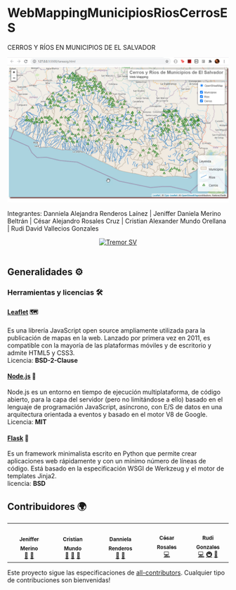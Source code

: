 # WebMappingMunicipiosRiosCerrosES

CERROS Y RÍOS EN MUNICIPIOS DE EL SALVADOR

![](img/webMappingES.jpg)


Integrantes:
Danniela Alejandra Renderos Laínez | 
Jeniffer Daniela Merino Beltrán |
César Alejandro Rosales Cruz |
Cristian Alexander Mundo Orellana |
Rudi David Vallecios Gonzales 
<p align="center">
    <span>
      <a href="https://tremorsv.herokuapp.com/" target="blank"><img src="https://github.com/dannielarenderos/WebMappingMunicipiosRiosCerrosES/blob/main/img/CR.jpg" width="500" alt="Tremor SV" /></a>
    </span>
    <br/>
    <span>
      <!-- ALL-CONTRIBUTORS-BADGE:START - Do not remove or modify this section -->
      <img alt="" src="https://heroku-badge.herokuapp.com/?app=tremorsv">
      <img alt="" src="https://img.shields.io/badge/PRs-Bienvenidos!-yellowgreen">
      <img alt="" src="https://img.shields.io/badge/all_contributors-5-orange.svg?style=square">
      <img alt="" src="https://img.shields.io/badge/License-Apache--2.0-blue">
    <!-- ALL-CONTRIBUTORS-BADGE:END -->
    </span>
</p>



## Generalidades ⚙️
### Herramientas y licencias 🛠
 
   #### [Leaflet](https://leafletjs.com/) 🗺
  Es una librería JavaScript open source ampliamente utilizada para la publicación de mapas en la web. Lanzado por primera vez en 2011, es compatible con la mayoría de las     plataformas móviles y de escritorio y admite HTML5 y CSS3. <br>
 Licencia: <strong>BSD-2-Clause</strong>
  
  #### [Node.js](https://nodejs.org/en/) 🦆
   Node.js es un entorno en tiempo de ejecución multiplataforma, de código abierto, para la capa del servidor (pero no limitándose a ello) basado en el lenguaje de programación JavaScript, asíncrono, con E/S de datos en una arquitectura orientada a eventos y basado en el motor V8 de Google. <br/>
   Licencia: <strong>MIT</strong>
   
 #### [Flask](https://flask.palletsprojects.com) 🐍
   Es un framework minimalista escrito en Python que permite crear aplicaciones web rápidamente y con un mínimo número de líneas de código. Está basado en la especificación WSGI de Werkzeug y el motor de templates Jinja2.<br>
   licencia: <strong>BSD</strong> 
   
 
    

## Contribuidores 🌍

<!-- ALL-CONTRIBUTORS-LIST:START - Do not remove or modify this section -->
<!-- prettier-ignore-start -->
<!-- markdownlint-disable -->
<table align="center">
  <tr>
    <td align="center"><a href="https://github.com/danmerb"><img src="https://avatars.githubusercontent.com/u/37198208?v=4" width="100px;" alt=""/><br /><sub><b> Jeniffer Merino </b></sub></a><br /><a href="#design-henrybanchon3" title="Design">🎨</a> <a href="https://github.com/BigDreamsCoders/Tremor/pulls?q=is%3Apr+reviewed-by%3Ahenrybanchon3" title="Reviewed Pull Requests">👀</a></td>
    <td align="center"><a href="https://github.com/AzzarCM"><img src="https://avatars.githubusercontent.com/u/37192145?v=4" width="100px;" alt=""/><br /><sub><b>Cristian Mundo</b></sub></a><br /><a href="https://github.com/BigDreamsCoders/Tremor/commits?author=nelsoncaastro" title="Documentation">📖</a> <a href="#design-nelsoncaastro" title="Design">🎨</a> <a href="https://github.com/BigDreamsCoders/Tremor/pulls?q=is%3Apr+reviewed-by%3Anelsoncaastro" title="Reviewed Pull Requests">👀</a></td>
    <td align="center"><a href="https://github.com/dannielarenderos"><img src="https://avatars.githubusercontent.com/u/37196864?v=4" width="100px;" alt=""/><br /><sub><b> Danniela Renderos</b></sub></a><br /><a href="https://github.com/BigDreamsCoders/Tremor/commits?author=00099216" title="Documentation">📖</a> <a href="https://github.com/BigDreamsCoders/Tremor/pulls?q=is%3Apr+reviewed-by%3A00099216" title="Reviewed Pull Requests">👀</a></td>
    <td align="center"><a href="https://github.com/CesarRosales16"><img src="https://avatars.githubusercontent.com/u/37197605?v=4" width="100px;" alt=""/><br /><sub><b> César Rosales </b></sub></a><br /><a href="https://github.com/BigDreamsCoders/Tremor/commits?author=TheAlexBig" title="Code">💻</a></td>
    <td align="center"><a href="https://github.com/Ackerize"><img src="https://avatars.githubusercontent.com/u/37277365?v=4" width="100px;" alt=""/><br /><sub><b>Rudi Gonzales </b></sub></a><br /><a href="https://github.com/BigDreamsCoders/Tremor/commits?author=petrlr14" title="Code">💻</a> <a href="#infra-petrlr14" title="Infrastructure (Hosting, Build-Tools, etc)">🚇</a> <a href="https://github.com/BigDreamsCoders/Tremor/pulls?q=is%3Apr+reviewed-by%3Apetrlr14" title="Reviewed Pull Requests">👀</a></td>
  </tr>
</table>

<!-- markdownlint-enable -->
<!-- prettier-ignore-end -->
<!-- ALL-CONTRIBUTORS-LIST:END -->

Este proyecto sigue las especificaciones de [all-contributors](https://github.com/all-contributors/all-contributors). Cualquier tipo de contribuciones son bienvenidas!
